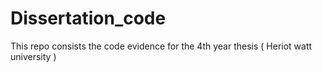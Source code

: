 # Dissertation_code
This repo consists the code evidence for the 4th year thesis ( Heriot watt university ) 

